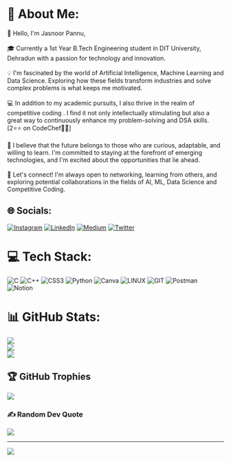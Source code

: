 # 💫 About Me:
👋 Hello, I'm Jasnoor Pannu,<br><br>🎓 Currently a 1st Year B.Tech Engineering student in DIT University, Dehradun with a passion for technology and innovation.<br><br>💡 I'm fascinated by the world of Artificial Intelligence, Machine Learning and Data Science. Exploring how these fields transform industries and solve complex problems is what keeps me motivated.<br><br>💻 In addition to my academic pursuits, I also thrive in the realm of competitive coding . I find it not only intellectually stimulating but also a great way to continuously enhance my problem-solving and DSA skills. [2⭐⭐ on CodeChef👨‍🍳]<br><br>🌟 I believe that the future belongs to those who are curious, adaptable, and willing to learn. I'm committed to staying at the forefront of emerging technologies, and I'm excited about the opportunities that lie ahead.<br><br>🤝 Let's connect! I'm always open to networking, learning from others, and exploring potential collaborations in the fields of AI, ML, Data Science and Competitive Coding.


## 🌐 Socials:
[![Instagram](https://img.shields.io/badge/Instagram-%23E4405F.svg?logo=Instagram&logoColor=white)](https://instagram.com/j4snoor_pannu) [![LinkedIn](https://img.shields.io/badge/LinkedIn-%230077B5.svg?logo=linkedin&logoColor=white)](https://linkedin.com/in/jasnoorpannu) [![Medium](https://img.shields.io/badge/Medium-12100E?logo=medium&logoColor=white)](https://medium.com/@j4snoor_pannu) [![Twitter](https://img.shields.io/badge/Twitter-%231DA1F2.svg?logo=Twitter&logoColor=white)](https://twitter.com/j4snoor_pannu) 

# 💻 Tech Stack:
![C](https://img.shields.io/badge/c-%2300599C.svg?style=for-the-badge&logo=c&logoColor=white) ![C++](https://img.shields.io/badge/c++-%2300599C.svg?style=for-the-badge&logo=c%2B%2B&logoColor=white) ![CSS3](https://img.shields.io/badge/css3-%231572B6.svg?style=for-the-badge&logo=css3&logoColor=white) ![Python](https://img.shields.io/badge/python-3670A0?style=for-the-badge&logo=python&logoColor=ffdd54) ![Canva](https://img.shields.io/badge/Canva-%2300C4CC.svg?style=for-the-badge&logo=Canva&logoColor=white) ![LINUX](https://img.shields.io/badge/Linux-FCC624?style=for-the-badge&logo=linux&logoColor=black) ![GIT](https://img.shields.io/badge/Git-fc6d26?style=for-the-badge&logo=git&logoColor=white) ![Postman](https://img.shields.io/badge/Postman-FF6C37?style=for-the-badge&logo=postman&logoColor=white) ![Notion](https://img.shields.io/badge/Notion-%23000000.svg?style=for-the-badge&logo=notion&logoColor=white)
# 📊 GitHub Stats:
![](https://github-readme-stats.vercel.app/api?username=jasnoorpannu&theme=dark&hide_border=false&include_all_commits=true&count_private=true)<br/>
![](https://github-readme-streak-stats.herokuapp.com/?user=jasnoorpannu&theme=dark&hide_border=false)<br/>
![](https://github-readme-stats.vercel.app/api/top-langs/?username=jasnoorpannu&theme=dark&hide_border=false&include_all_commits=true&count_private=true&layout=compact)

## 🏆 GitHub Trophies
![](https://github-profile-trophy.vercel.app/?username=jasnoorpannu&theme=radical&no-frame=false&no-bg=false&margin-w=4)

### ✍️ Random Dev Quote
![](https://quotes-github-readme.vercel.app/api?type=horizontal&theme=radical)

---
[![](https://visitcount.itsvg.in/api?id=jasnoorpannu&icon=0&color=0)](https://visitcount.itsvg.in)

<!-- Proudly created with GPRM ( https://gprm.itsvg.in ) -->
